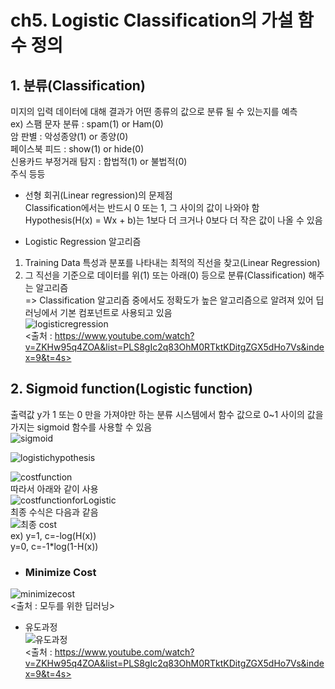 # ch5. Logistic Classification의 가설 함수 정의  
 
 ## 1. 분류(Classification)  
 미지의 입력 데이터에 대해 결과가 어떤 종류의 값으로 분류 될 수 있는지를 예측  
 ex) 스팸 문자 분류 : spam(1) or Ham(0)  
     암 판별 : 악성종양(1) or 종양(0)  
     페이스북 피드 : show(1) or hide(0)  
     신용카드 부정거래 탐지 : 합법적(1) or 불법적(0)  
     주식 등등  
  
* 선형 회귀(Linear regression)의 문제점  
Classification에서는 반드시 0 또는 1, 그 사이의 값이 나와야 함  
Hypothesis(H(x) = Wx + b)는 1보다 더 크거나 0보다 더 작은 값이 나올 수 있음  
  
* Logistic Regression 알고리즘  
1. Training Data 특성과 분포를 나타내는 최적의 직선을 찾고(Linear Regression)  
2. 그 직선을 기준으로 데이터를 위(1) 또는 아래(0) 등으로 분류(Classification) 해주는 알고리즘  
=> Classification 알고리즘 중에서도 정확도가 높은 알고리즘으로 알려져 있어 딥러닝에서 기본 컴포넌트로 사용되고 있음  
![logisticregression](https://user-images.githubusercontent.com/31130917/108447960-2a036280-72a4-11eb-8fb4-0885a26e3460.PNG)  
<출처 : https://www.youtube.com/watch?v=ZKHw95q4ZOA&list=PLS8gIc2q83OhM0RTktKDitgZGX5dHo7Vs&index=9&t=4s>  
  
## 2. Sigmoid function(Logistic function)  
출력값 y가 1 또는 0 만을 가져야만 하는 분류 시스템에서 함수 값으로 0~1 사이의 값을 가지는 sigmoid 함수를 사용할 수 있음  
![sigmoid](https://user-images.githubusercontent.com/31130917/108448278-bf065b80-72a4-11eb-81ae-6a65ae44f2ae.PNG)  
  
![logistichypothesis](https://user-images.githubusercontent.com/31130917/108448428-07257e00-72a5-11eb-81f0-a1fbcde7b7e6.PNG)  
  
![costfunction](https://user-images.githubusercontent.com/31130917/108448780-b19da100-72a5-11eb-95f1-2a08c0eaed58.PNG)  
따라서 아래와 같이 사용  
![costfunctionforLogistic](https://user-images.githubusercontent.com/31130917/108448853-d2fe8d00-72a5-11eb-9d6e-187a2292fe44.PNG)  
최종 수식은 다음과 같음  
![최종 cost](https://user-images.githubusercontent.com/31130917/108449120-47393080-72a6-11eb-997a-1a7ae27487ba.PNG)  
ex) y=1, c=-log(H(x))  
    y=0, c=-1*log(1-H(x))  
  
* ### Minimize Cost  
![minimizecost](https://user-images.githubusercontent.com/31130917/108449259-8798ae80-72a6-11eb-84d7-2e1af8c29f31.PNG)  
<출처 : 모두를 위한 딥러닝>  
  
* 유도과정  
![유도과정](https://user-images.githubusercontent.com/31130917/108449419-cf1f3a80-72a6-11eb-9496-c3e875fdeea9.PNG)  
<출처 : https://www.youtube.com/watch?v=ZKHw95q4ZOA&list=PLS8gIc2q83OhM0RTktKDitgZGX5dHo7Vs&index=9&t=4s>
